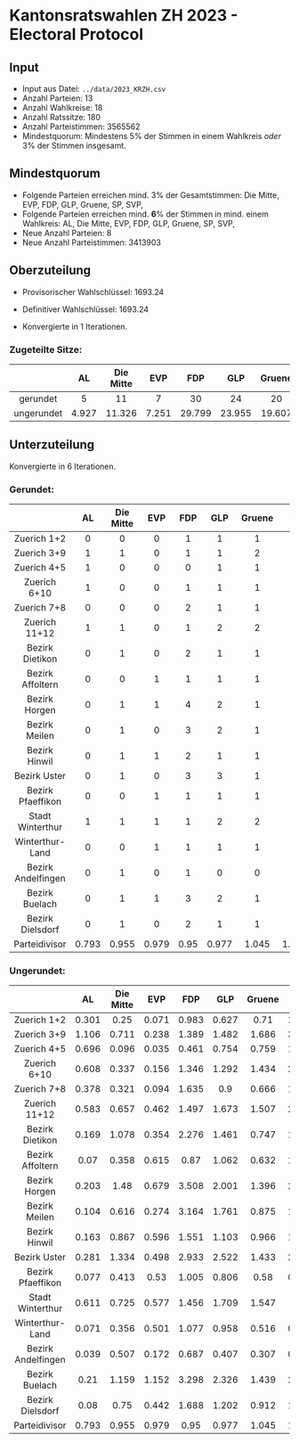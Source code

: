# Kantonsratswahlen ZH 2023 - Electoral Protocol
## Input
* Input aus Datei: `../data/2023_KRZH.csv`
* Anzahl Parteien: 13
* Anzahl Wahlkreise: 18
* Anzahl Ratssitze: 180
* Anzahl Parteistimmen: 3565562
* Mindestquorum: Mindestens 5% der Stimmen in einem Wahlkreis *oder* 3% der Stimmen insgesamt.

## Mindestquorum
* Folgende Parteien erreichen mind. 3% der Gesamtstimmen: Die Mitte, EVP, FDP, GLP, Gruene, SP, SVP, 
* Folgende Parteien erreichen mind. **6**% der Stimmen in mind. einem Wahlkreis: AL, Die Mitte, EVP, FDP, GLP, Gruene, SP, SVP, 
* Neue Anzahl Parteien: 8
* Neue Anzahl Parteistimmen: 3413903

## Oberzuteilung
* Provisorischer Wahlschlüssel: 1693.24

* Definitiver Wahlschlüssel: 1693.24
* Konvergierte in 1 Iterationen.

### Zugeteilte Sitze:
  |  | AL | Die Mitte | EVP | FDP | GLP | Gruene | SP | SVP | 
  |:---:|:---:|:---:|:---:|:---:|:---:|:---:|:---:|:---:|
  | gerundet | 5 | 11 | 7 | 30 | 24 | 20 | 36 | 47 | 
  | ungerundet | 4.927 | 11.326 | 7.251 | 29.799 | 23.955 | 19.607 | 36.309 | 46.826 | 

## Unterzuteilung
Konvergierte in 6 Iterationen.

### Gerundet: 
|  | AL | Die Mitte | EVP | FDP | GLP | Gruene | SP | SVP |  Wahlkreisdivisor |
|:---:|:---:|:---:|:---:|:---:|:---:|:---:|:---:|:---:|:---:|
| Zuerich 1+2 | 0 | 0 | 0 | 1 | 1 | 1 | 1 | 1 | 9146 |
Zuerich 3+9 | 1 | 1 | 0 | 1 | 1 | 2 | 4 | 2 | 21027 |
Zuerich 4+5 | 1 | 0 | 0 | 0 | 1 | 1 | 2 | 0 | 9645.3 |
Zuerich 6+10 | 1 | 0 | 0 | 1 | 1 | 1 | 3 | 1 | 17807.9 |
Zuerich 7+8 | 0 | 0 | 0 | 2 | 1 | 1 | 1 | 1 | 14011.6 |
Zuerich 11+12 | 1 | 1 | 0 | 1 | 2 | 2 | 3 | 2 | 15723.7 |
Bezirk Dietikon | 0 | 1 | 0 | 2 | 1 | 1 | 2 | 4 | 12685.3 |
Bezirk Affoltern | 0 | 0 | 1 | 1 | 1 | 1 | 1 | 2 | 12888.8 |
Bezirk Horgen | 0 | 1 | 1 | 4 | 2 | 1 | 2 | 4 | 24115.2 |
Bezirk Meilen | 0 | 1 | 0 | 3 | 2 | 1 | 2 | 3 | 26590.2 |
Bezirk Hinwil | 0 | 1 | 1 | 2 | 1 | 1 | 2 | 3 | 20490.8 |
Bezirk Uster | 0 | 1 | 0 | 3 | 3 | 1 | 3 | 5 | 24909.3 |
Bezirk Pfaeffikon | 0 | 0 | 1 | 1 | 1 | 1 | 1 | 2 | 13660.3 |
Stadt Winterthur | 1 | 1 | 1 | 1 | 2 | 2 | 3 | 2 | 28346.6 |
Winterthur-Land | 0 | 0 | 1 | 1 | 1 | 1 | 1 | 2 | 13966.9 |
Bezirk Andelfingen | 0 | 1 | 0 | 1 | 0 | 0 | 1 | 1 | 8037.5 |
Bezirk Buelach | 0 | 1 | 1 | 3 | 2 | 1 | 3 | 7 | 22646.7 |
Bezirk Dielsdorf | 0 | 1 | 0 | 2 | 1 | 1 | 1 | 5 | 13539.1 |
| Parteidivisor | 0.793 | 0.955 | 0.979 | 0.95 | 0.977 | 1.045 | 1.044 | 1.033 | |


### Ungerundet: 
|  | AL | Die Mitte | EVP | FDP | GLP | Gruene | SP | SVP |  Wahlkreisdivisor |
|:---:|:---:|:---:|:---:|:---:|:---:|:---:|:---:|:---:|:---:|
| Zuerich 1+2 | 0.301 | 0.25 | 0.071 | 0.983 | 0.627 | 0.71 | 1.152 | 0.616 | 9146 |
Zuerich 3+9 | 1.106 | 0.711 | 0.238 | 1.389 | 1.482 | 1.686 | 3.606 | 1.518 | 21027 |
Zuerich 4+5 | 0.696 | 0.096 | 0.035 | 0.461 | 0.754 | 0.759 | 1.621 | 0.322 | 9645.3 |
Zuerich 6+10 | 0.608 | 0.337 | 0.156 | 1.346 | 1.292 | 1.434 | 2.607 | 0.96 | 17807.9 |
Zuerich 7+8 | 0.378 | 0.321 | 0.094 | 1.635 | 0.9 | 0.666 | 1.368 | 0.707 | 14011.6 |
Zuerich 11+12 | 0.583 | 0.657 | 0.462 | 1.497 | 1.673 | 1.507 | 2.916 | 2.134 | 15723.7 |
Bezirk Dietikon | 0.169 | 1.078 | 0.354 | 2.276 | 1.461 | 0.747 | 1.848 | 3.591 | 12685.3 |
Bezirk Affoltern | 0.07 | 0.358 | 0.615 | 0.87 | 1.062 | 0.632 | 1.033 | 1.923 | 12888.8 |
Bezirk Horgen | 0.203 | 1.48 | 0.679 | 3.508 | 2.001 | 1.396 | 2.499 | 3.852 | 24115.2 |
Bezirk Meilen | 0.104 | 0.616 | 0.274 | 3.164 | 1.761 | 0.875 | 1.602 | 3.259 | 26590.2 |
Bezirk Hinwil | 0.163 | 0.867 | 0.596 | 1.551 | 1.103 | 0.966 | 1.501 | 3.495 | 20490.8 |
Bezirk Uster | 0.281 | 1.334 | 0.498 | 2.933 | 2.522 | 1.433 | 2.713 | 4.521 | 24909.3 |
Bezirk Pfaeffikon | 0.077 | 0.413 | 0.53 | 1.005 | 0.806 | 0.58 | 0.902 | 2.348 | 13660.3 |
Stadt Winterthur | 0.611 | 0.725 | 0.577 | 1.456 | 1.709 | 1.547 | 2.76 | 1.907 | 28346.6 |
Winterthur-Land | 0.071 | 0.356 | 0.501 | 1.077 | 0.958 | 0.516 | 0.785 | 2.495 | 13966.9 |
Bezirk Andelfingen | 0.039 | 0.507 | 0.172 | 0.687 | 0.407 | 0.307 | 0.531 | 1.478 | 8037.5 |
Bezirk Buelach | 0.21 | 1.159 | 1.152 | 3.298 | 2.326 | 1.439 | 2.985 | 6.763 | 22646.7 |
Bezirk Dielsdorf | 0.08 | 0.75 | 0.442 | 1.688 | 1.202 | 0.912 | 1.404 | 4.785 | 13539.1 |
| Parteidivisor | 0.793 | 0.955 | 0.979 | 0.95 | 0.977 | 1.045 | 1.044 | 1.033 | |

